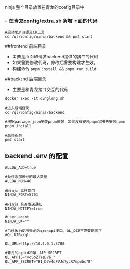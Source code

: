ninja 整个目录放置在青龙的config目录中


### - 在青龙config/extra.sh 新增下面的代码
```
#启动Ninja提交CK工具
cd /ql/config/ninja/backend && pm2 start
```

##frontend 前端目录
- 主要是页面和请求backend提供的接口的代码
- 如果需要修改代码，修改后需要构建才生效。
- 构建命令 `pnpm install && pnpm run build`


##backend 后端目录
- 主要是和青龙接口交互的代码
```asciidoc
docker exec -it qinglong sh

#进入后端目录
cd /ql/config/ninja/backend

#根据package.json安装pnpm依赖，如果没有安装pnpm需要先安装npmn
pnpm install

#启动服务
pm2 start
```

## backend .env 的配置

```asciidoc
ALLOW_ADD=true

#允许添加账号的最大数量
ALLOW_NUM=40

#Ninja 运行端口
NINJA_PORT=5701

#Ninja 是否发送通知
NINJA_NOTIFY=true

#user-agent
NINJA_UA=""

#已经改为使用青龙的openapi接口, QL_DIR不需要配置了
#QL_DIR=/ql

QL_URL=http://10.0.0.1:5700

#青龙的appid和QL_APP_SECRET
QL_APPID="ycSoZTYeBV6_"
QL_APP_SECRET="B1_D7v4qFVJdVycR7mpwbc78"
```
